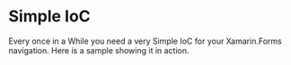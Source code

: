Simple IoC
================
Every once in a While you need a very Simple IoC for your Xamarin.Forms navigation.
Here is a sample showing it in action.